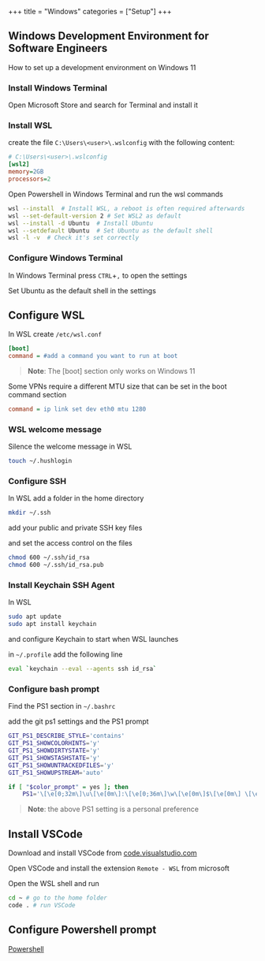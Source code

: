 +++
title = "Windows"
categories = ["Setup"]
+++

## Windows Development Environment for Software Engineers

How to set up a development environment on Windows 11

### Install Windows Terminal

Open Microsoft Store and search for Terminal and install it

### Install WSL

create the file `C:\Users\<user>\.wslconfig` with the following content:

```ini
# C:\Users\<user>\.wslconfig
[wsl2]
memory=2GB
processors=2
```

Open Powershell in Windows Terminal and run the wsl commands

```sh
wsl --install  # Install WSL, a reboot is often required afterwards
wsl --set-default-version 2 # Set WSL2 as default
wsl --install -d Ubuntu  # Install Ubuntu
wsl --setdefault Ubuntu  # Set Ubuntu as the default shell
wsl -l -v  # Check it's set correctly
```

### Configure Windows Terminal

In Windows Terminal press `CTRL`+`,` to open the settings

Set Ubuntu as the default shell in the settings

## Configure WSL

In WSL create `/etc/wsl.conf`

```ini
[boot]
command = #add a command you want to run at boot
```
> **Note**: The [boot] section only works on Windows 11

Some VPNs require a different MTU size that can be set in the boot command section

```ini
command = ip link set dev eth0 mtu 1280
```


### WSL welcome message

Silence the welcome message in WSL

```sh
touch ~/.hushlogin
```


### Configure SSH

In WSL add a folder in the home directory

```sh
mkdir ~/.ssh
```

add your public and private SSH key files

and set the access control on the files

```sh
chmod 600 ~/.ssh/id_rsa
chmod 600 ~/.ssh/id_rsa.pub
```

### Install Keychain SSH Agent

In WSL

```sh
sudo apt update
sudo apt install keychain
```

and configure Keychain to start when WSL launches

in `~/.profile` add the following line

```sh
eval `keychain --eval --agents ssh id_rsa`
```

### Configure bash prompt

Find the PS1 section in `~/.bashrc`

add the git ps1 settings and the PS1 prompt

```sh
GIT_PS1_DESCRIBE_STYLE='contains'
GIT_PS1_SHOWCOLORHINTS='y'
GIT_PS1_SHOWDIRTYSTATE='y'
GIT_PS1_SHOWSTASHSTATE='y'
GIT_PS1_SHOWUNTRACKEDFILES='y'
GIT_PS1_SHOWUPSTREAM='auto'

if [ "$color_prompt" = yes ]; then
    PS1='\[\e[0;32m\]\u\[\e[0m\]:\[\e[0;36m\]\w\[\e[0m\]$\[\e[0m\] \[\e[0;33m\]$(__git_ps1)\n\[\e[0m\]λ\[\e[0m\] \[\e[0m\]'
```

> **Note**: the above PS1 setting is a personal preference

## Install VSCode

Download and install VSCode from [code.visualstudio.com](https://code.visualstudio.com/download)

Open VSCode and install the extension `Remote - WSL` from microsoft

Open the WSL shell and run

```sh
cd ~ # go to the home folder
code . # run VSCode
```

## Configure Powershell prompt

[Powershell](/posts/powershell)
